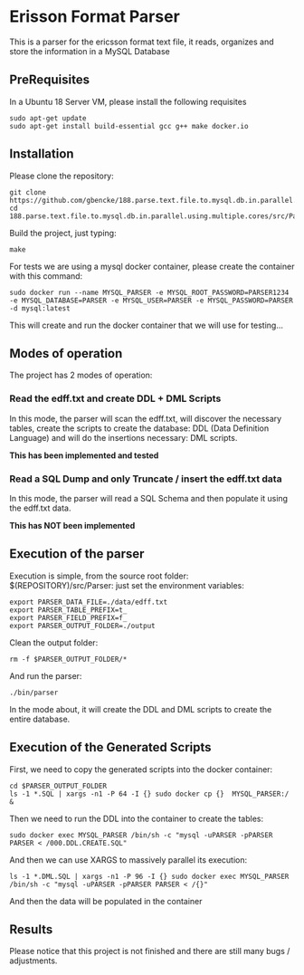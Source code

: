 # Erisson Format Parser

This is a parser for the ericsson format text file, it reads, organizes and store the information in a MySQL Database 

## PreRequisites 

In a Ubuntu 18 Server VM, please install the following requisites

    sudo apt-get update
    sudo apt-get install build-essential gcc g++ make docker.io

## Installation

Please clone the repository:

    git clone https://github.com/gbencke/188.parse.text.file.to.mysql.db.in.parallel.using.multiple.cores.git
    cd 188.parse.text.file.to.mysql.db.in.parallel.using.multiple.cores/src/Parser
 

Build the project, just typing:
 
    make

For tests we are using a mysql docker container, please create the container with this command:

    sudo docker run --name MYSQL_PARSER -e MYSQL_ROOT_PASSWORD=PARSER1234 -e MYSQL_DATABASE=PARSER -e MYSQL_USER=PARSER -e MYSQL_PASSWORD=PARSER -d mysql:latest

This will create and run the docker container that we will use for testing...

## Modes of operation

The project has 2 modes of operation:

### Read the edff.txt and create DDL + DML Scripts

In this mode, the parser will scan the edff.txt, will discover the necessary tables, create the scripts to create the database: DDL (Data Definition Language) and will do the insertions necessary: DML scripts.

**This has been implemented and tested**

### Read a SQL Dump and only Truncate / insert the edff.txt data

In this mode, the parser will read a SQL Schema and then populate it using the edff.txt data.

**This has NOT been implemented**

## Execution of the parser

Execution is simple, from the source root folder: $(REPOSITORY)/src/Parser: just set the environment variables:

    export PARSER_DATA_FILE=./data/edff.txt
    export PARSER_TABLE_PREFIX=t_
    export PARSER_FIELD_PREFIX=f_
    export PARSER_OUTPUT_FOLDER=./output

Clean the output folder:

    rm -f $PARSER_OUTPUT_FOLDER/*

And run the parser:

    ./bin/parser

In the mode about, it will create the DDL and DML scripts to create the entire database.

## Execution of the Generated Scripts

First, we need to copy the generated scripts into the docker container:

    cd $PARSER_OUTPUT_FOLDER
    ls -1 *.SQL | xargs -n1 -P 64 -I {} sudo docker cp {}  MYSQL_PARSER:/ &


Then we need to run the DDL into the container to create the tables:

    sudo docker exec MYSQL_PARSER /bin/sh -c "mysql -uPARSER -pPARSER PARSER < /000.DDL.CREATE.SQL"

And then we can use XARGS to massively parallel its execution:

    ls -1 *.DML.SQL | xargs -n1 -P 96 -I {} sudo docker exec MYSQL_PARSER /bin/sh -c "mysql -uPARSER -pPARSER PARSER < /{}"

And then the data will be populated in the container

## Results

Please notice that this project is not finished and there are still many bugs / adjustments.  